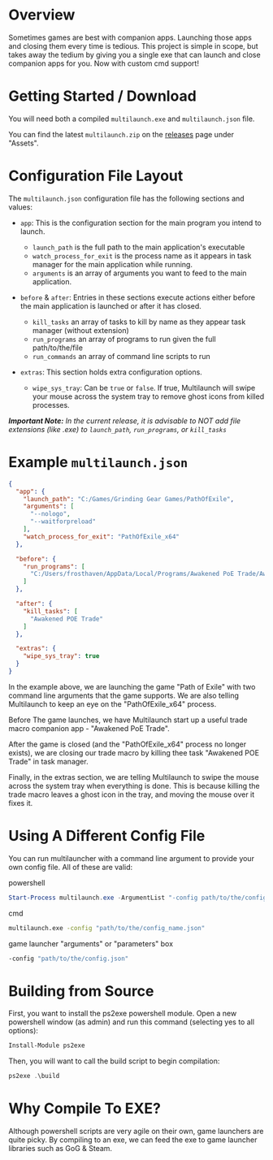 # Overview

Sometimes games are best with companion apps. Launching those apps and closing them every time is tedious. This project is simple in scope, but takes away the tedium by giving you a single exe that can launch and close companion apps for you. Now with custom cmd support!

# Getting Started / Download
You will need both a compiled `multilaunch.exe` and `multilaunch.json` file.

You can find the latest `multilaunch.zip` on the [releases](https://github.com/Frosthaven/multilauncher/releases) page under "Assets".

# Configuration File Layout
The `multilaunch.json` configuration file has the following sections and values:

* `app`: This is the configuration section for the main program you intend to launch.
  * `launch_path` is the full path to the main application's executable
  * `watch_process_for_exit` is the process name as it appears in task manager for the main application while running.
  * `arguments` is an array of arguments you want to feed to the main application.

* `before` & `after`: Entries in these sections execute actions either before the main application is launched or after it has closed.
  * `kill_tasks` an array of tasks to kill by name as they appear task manager (without extension)
  * `run_programs` an array of programs to run given the full path/to/the/file
  * `run_commands` an array of command line scripts to run

* `extras`: This section holds extra configuration options.
  * `wipe_sys_tray`: Can be `true` or `false`. If true, Multilaunch will swipe your mouse across the system tray to remove ghost icons from killed processes.

***Important Note:*** *In the current release, it is advisable to NOT add file extensions (like .exe) to `launch_path`, `run_programs`, or `kill_tasks`*

# Example `multilaunch.json`
```json
{
  "app": {
    "launch_path": "C:/Games/Grinding Gear Games/PathOfExile",
    "arguments": [
      "--nologo",
      "--waitforpreload"
    ],
    "watch_process_for_exit": "PathOfExile_x64"
  },

  "before": {
    "run_programs": [
      "C:/Users/frosthaven/AppData/Local/Programs/Awakened PoE Trade/Awakened PoE Trade"
    ]
  },

  "after": {
    "kill_tasks": [
      "Awakened POE Trade"
    ]
  },

  "extras": {
    "wipe_sys_tray": true
  }
}
```

In the example above, we are launching the game "Path of Exile" with two command line arguments that the game supports. We are also telling Multilaunch to keep an eye on the "PathOfExile_x64" process.

Before The game launches, we have Multilaunch start up a useful trade macro companion app - "Awakened PoE Trade".

After the game is closed (and the "PathOfExile_x64" process no longer exists), we are closing our trade macro by killing thee task "Awakened POE Trade" in task manager.

Finally, in the extras section, we are telling Multilaunch to swipe the mouse across the system tray when everything is done. This is because killing the trade macro leaves a ghost icon in the tray, and moving the mouse over it fixes it.


# Using A Different Config File

You can run multilauncher with a command line argument to provide your own config file. All of these are valid:

powershell
```ps1
Start-Process multilaunch.exe -ArgumentList "-config path/to/the/config_name.json"
```

cmd
```cmd
multilaunch.exe -config "path/to/the/config_name.json"
```

game launcher "arguments" or "parameters" box
```cmd
-config "path/to/the/config.json"
```

# Building from Source
First, you want to install the ps2exe powershell module. Open a new powershell window (as admin) and run this command (selecting yes to all options):

```ps1
Install-Module ps2exe
```

Then, you will want to call the build script to begin compilation:

```ps1
ps2exe .\build
```

# Why Compile To EXE?
Although powershell scripts are very agile on their own, game launchers are quite picky. By compiling to an exe, we can feed the exe to game launcher libraries such as GoG & Steam.
